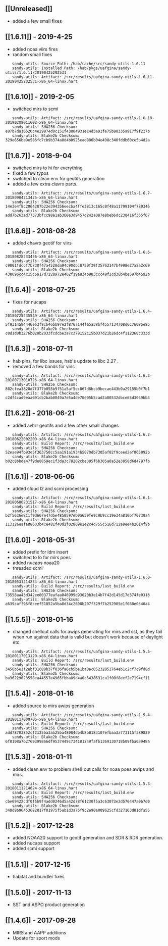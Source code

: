 ## [[Unreleased]]
- added a few small fixes

## [[1.6.11]] - 2019-4-25
- added noaa viirs fires
- random small fixes
```
   sandy-utils: Source Path: /hab/cache/src/sandy-utils-1.6.11
   sandy-utils: Installed Path: /hab/pkgs/uafgina/sandy-utils/1.6.11/20190425202531
   sandy-utils: Artifact: /src/results/uafgina-sandy-utils-1.6.11-20190425202531-x86_64-linux.hart
```

## [[1.6.10]] - 2019-2-05
- switched mirs to scmi
```
   sandy-utils: Artifact: /src/results/uafgina-sandy-utils-1.6.10-20190208011602-x86_64-linux.hart
   sandy-utils: SHA256 Checksum: e87b7da16520c4e29974d0c151f43884931e14d3a91fe75b90335a917f9f227b
   sandy-utils: Blake2b Checksum: 329e656ba9e586fc7cb9b374a0d4b0925eae800b04e498c340fddb60ce5b4d2a
```


## [[1.6.7]] - 2018-9-04
- switched mirs to hi for everything
- fixed a few typos
- switched to clean env for geotifs generation
- added a few extra clavrx parts.

```
   sandy-utils: Artifact: /src/results/uafgina-sandy-utils-1.6.7-20180904213425-x86_64-linux.hart
   sandy-utils: SHA256 Checksum: 14e3e4f8c2064287b22e394356eecba4ffe3813c165c0f48a11799104f780346
   sandy-utils: Blake2b Checksum: add7b263ad77373bfcc98e1ab360e3d9457d242a087e8beb6dc238416f365f67
```



## [[1.6.6]] - 2018-08-28
- added chavrx geotif for viirs

```
   sandy-utils: Artifact: /src/results/uafgina-sandy-utils-1.6.6-20180828233436-x86_64-linux.hart
   sandy-utils: SHA256 Checksum: c9801fdccf7b730f47a4528da94c90dbc8750f39f35762147b4998e27a2a2c69
   sandy-utils: Blake2b Checksum: 438096cc4c15c6a17d7228972e462f19a834b983ccc49f2cd36b4be597b4592b
```

## [[1.6.4]] - 2018-07-25
- fixes for nucaps
```
   sandy-utils: Artifact: /src/results/uafgina-sandy-utils-1.6.4-20180725235549-x86_64-linux.hart
   sandy-utils: SHA256 Checksum: 5f9314584446eb3f9cb46bb97e2f8767144fa5a38bf4557134708d6c76085e85
   sandy-utils: Blake2b Checksum: c8d1d0b3276b028b2033fcdcbe3a7c379152c15b037d21b26dc4f112368c333d
```


## [[1.6.3]] - 2018-07-11
- hab pins, for libc issues, hab's update to libc 2.27 .
- removed a few bands for viirs

```
   sandy-utils: Artifact: /src/results/uafgina-sandy-utils-1.6.3-20180713010726-x86_64-linux.hart
   sandy-utils: SHA256 Checksum: 802cfea3820d7f377b055b9f51a5af5ec867d8bcb9becae443b9a29155b0f7b1
   sandy-utils: Blake2b Checksum: c2df4cad9eaa091cb2bab0049a7e5a4de70e05b5cad2a00532dbce65d3039bb4
```


## [[1.6.2]] - 2018-06-21
- added avhrr geotifs and a few other small changes

```
   sandy-utils: Artifact: /src/results/uafgina-sandy-utils-1.6.2-20180622002200-x86_64-linux.hart
   sandy-utils: Build Report: /src/results/last_build.env
   sandy-utils: SHA256 Checksum: 52eae94fb93e5f363750cc5aa191a1934b5070db7305af02f9ceed2ef863092b
   sandy-utils: Blake2b Checksum: b02c8bbde47f9de8859ec1f3da3c78202cbe305f6b305a8a52e3858d6d4797fb
```

## [[1.6.1]] - 2018-06-06
- added cloud l2 and scmi processing

```
   sandy-utils: Artifact: /src/results/uafgina-sandy-utils-1.6.1-20180606231517-x86_64-linux.hart
   sandy-utils: Build Report: /src/results/last_build.env
   sandy-utils: SHA256 Checksum: b2f5626e811f9d667e47d5e4850597eb0a659fe9c9b9cc19e34a810bf76730a4
   sandy-utils: Blake2b Checksum: 11312eeafa88603b4ce481f40d2f02869e2e2c4d755c516d712a9ee4b2614f9b
```


## [[1.6.0]] - 2018-05-31
- added prefix for ldm insert
- switched to lo for mirs poes
- added nucaps noaa20
- threaded scmi

```
   sandy-utils: Artifact: /src/results/uafgina-sandy-utils-1.6.0-20180531214254-x86_64-linux.hart
   sandy-utils: Build Report: /src/results/last_build.env
   sandy-utils: SHA256 Checksum: 73558aa43d342ee00377eafaa046999d93020b3e14b7f42d145d17d374fe0318
   sandy-utils: Blake2b Checksum: a639caff95f8ceef51852a5ba8d34c2690b207f329f7b252905e1f080e0340a4
```


## [[1.5.5]] - 2018-01-16
- changed shellout calls for awips generating for mirs and sst, as they fail when run against data that is valid but doesn't work because of daylight etc. 
```
   sandy-utils: Artifact: /src/results/uafgina-sandy-utils-1.5.5-20180117013120-x86_64-linux.hart
   sandy-utils: Build Report: /src/results/last_build.env
   sandy-utils: SHA256 Checksum: 3458b5e1f2ebf31689b37f036fa6cb5ba1ba8ac05232851764eb1c2cf7c9fd8d
   sandy-utils: Blake2b Checksum: ba36229023558ea44557e4965fbba89d4a0c5438631ca1f00f8eef2e7194cf11
```

## [[1.5.4]] - 2018-01-16
- added source to mirs awips generation 
```
   sandy-utils: Artifact: /src/results/uafgina-sandy-utils-1.5.4-20180117000705-x86_64-linux.hart
   sandy-utils: Build Report: /src/results/last_build.env
   sandy-utils: SHA256 Checksum: add78703852cf2125ba3ab25ba48084db4b8b0183107efbaa3a773115f389829
   sandy-utils: Blake2b Checksum: 6f8108a7b2769399866df9537449c734181249fafb1369130718b09fba63948a
```
## [[1.5.3]] - 2018-01-11
- added clean env to problem shell_out calls for noaa poes awips and mirs. 
```
   sandy-utils: Artifact: /src/results/uafgina-sandy-utils-1.5.3-20180111214024-x86_64-linux.hart
   sandy-utils: Build Report: /src/results/last_build.env
   sandy-utils: SHA256 Checksum: cbe69422cdf0f5b9f4add0246d5a42d78f61230f5a3c63073e2d576447a0b7d0
   sandy-utils: Blake2b Checksum: 349d8b96453682017f01975f5ab1d3a76f9c2e90a009625cfd327163d81dfa55
```
## [[1.5.2]] - 2017-12-28
- added NOAA20 support to geotif generation and SDR & RDR generation. 
- added nucaps support
- added scmi support
## [[1.5.1]] - 2017-12-15
- habitat and bundler fixes

## [[1.5.0]] - 2017-11-13
- SST and ASPO product generation

## [[1.4.6]] - 2017-09-28
- MIRS and AAPP additions
- Update for sport mods
